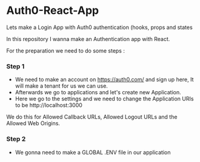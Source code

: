 # Auth0-React-App
Lets make a Login App with Auth0 authentication (hooks, props and states

In this repository I wanna make an Authentication app with React.

For the preparation we need to do some steps :

### Step 1
- We need to make an account on https://auth0.com/ and sign up here, It will make a tenant for us we can use.
- Afterwards we go to applications and let's create new Application.
- Here we go to the settings and we need to change the Application URIs to be http://localhost:3000 
 
 We do this for Allowed Callback URLs, Allowed Logout URLs and the Allowed Web Origins.

### Step 2
- We gonna need to make a GLOBAL .ENV file in our application 
